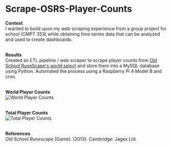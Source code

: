# Scrape-OSRS-Player-Counts

**Context**<br>
I wanted to build upon my web scraping experience from a group project for school (CMPT 353) while obtaining time series data that can be analyzed and used to create dashboards.
<br><br>

**Results** <br>
Created an ETL pipeline / web scraper to scrape player counts from [Old School RuneScape's world select](https://oldschool.runescape.com/slu) and store them into a MySQL database using Python. Automated the process using a Raspberry Pi 4 Model B and cron.
<br><br>


**World Player Counts**<br>
![World Player Counts](https://github.com/ys-lin14/scrape-osrs-player-counts/blob/main/screenshots/world_player_counts.png?raw=true)
<br><br>

**Total Player Counts**<br>
![Total Player Counts](https://github.com/ys-lin14/scrape-osrs-player-counts/blob/main/screenshots/total_player_counts.png?raw=true)
<br><br>

**References**<br>
*Old School Runescape* [Game]. (2013). Cambridge: Jagex Ltd.

